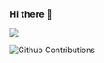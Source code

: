 ### Hi there 👋
<img src="https://github-readme-stats.vercel.app/api?username=NirayMak&show_icons=true&include_all_commits=true&count_private=true&theme=dark">  
  
![Github Contributions](https://github-readme-streak-stats.herokuapp.com/?user=NirayMak&hide_border=true&theme=dark)  

<!--
**RubenFricke/RubenFricke** is a ✨ _special_ ✨ repository because its `README.md` (this file) appears on your GitHub profile.

Here are some ideas to get you started:

- 🔭 I’m currently working on ...
- 🌱 I’m currently learning ...
- 👯 I’m looking to collaborate on ...
- 🤔 I’m looking for help with ...
- 💬 Ask me about ...
- 📫 How to reach me: ...
- 😄 Pronouns: ...
- ⚡ Fun fact: ...
-->
